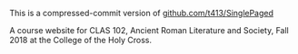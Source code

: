 
This is a compressed-commit version of
[github.com/t413/SinglePaged](https://github.com/t413/SinglePaged)

A course website for CLAS 102, Ancient Roman Literature and Society, Fall 2018 at the College of the Holy Cross.
